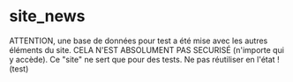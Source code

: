 site_news
=========

ATTENTION, une base de données pour test a été mise avec les autres éléments du site.
CELA N'EST ABSOLUMENT PAS SECURISÉ (n'importe qui y accède).
Ce "site" ne sert que pour des tests. Ne pas réutiliser en l'état !
(test)
